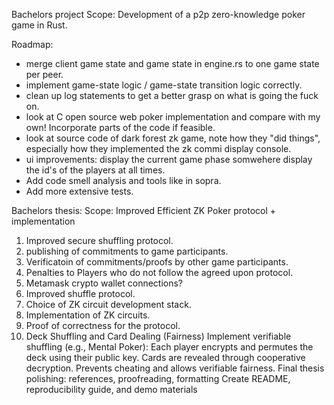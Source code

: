 Bachelors project Scope: Development of a p2p zero-knowledge poker game in Rust.

Roadmap:
- merge client game state and game state in engine.rs to one game state per peer.
- implement game-state logic / game-state transition logic correctly.
- clean up log statements to get a better grasp on what is going the fuck on.
- look at C open source web poker implementation and compare with my own! Incorporate parts of the code if feasible.
- look at source code of dark forest zk game, note how they "did things", especially how they implemented the zk commi
display console.
- ui improvements:
    display the current game phase somwehere
    display the id's of the players at all times.
- Add code smell analysis and tools like in sopra.
- Add more extensive tests.


Bachelors thesis: Scope: Improved Efficient ZK Poker protocol + implementation
1. Improved secure shuffling protocol.
2. publishing of commitments to game participants.
3. Verificatoin of commitments/proofs by other game participants.
4. Penalties to Players who do not follow the agreed upon protocol.
5. Metamask crypto wallet connections?
6. Improved shuffle protocol.
7. Choice of ZK circuit development stack.
8.  Implementation of ZK circuits.
9.  Proof of correctness for the protocol.
10. Deck Shuffling and Card Dealing (Fairness)
    Implement verifiable shuffling (e.g., Mental Poker):
    Each player encrypts and permutes the deck using their public key.
    Cards are revealed through cooperative decryption.
    Prevents cheating and allows verifiable fairness.
    Final thesis polishing: references, proofreading, formatting
    Create README, reproducibility guide, and demo materials